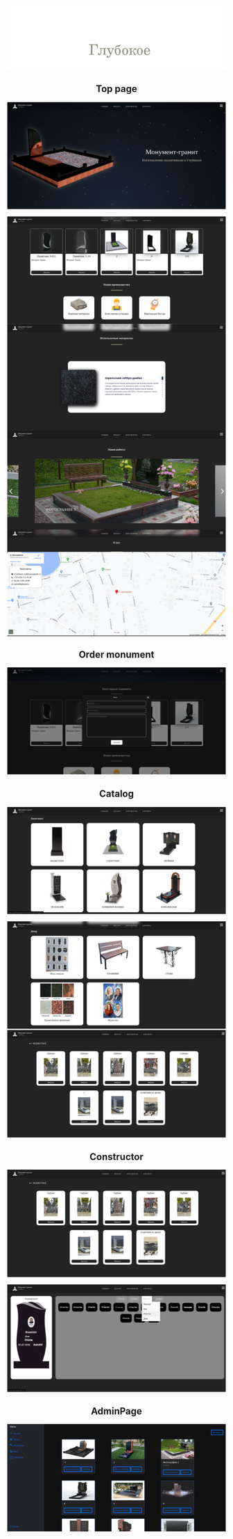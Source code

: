 <p align="center">
  <img src="https://github.com/Vadim-Rudak/ImagesInReadMe/blob/main/Monuments/logo_monument.png"  title="logo">
</p>

<p align="center">
  <h2 align="center">Top page</h2>
  <img src="https://github.com/Vadim-Rudak/ImagesInReadMe/blob/main/Monuments/topPage/logo.png"  title="logo">
</p>

<img src="https://github.com/Vadim-Rudak/ImagesInReadMe/blob/main/Monuments/topPage/selectedMonuments.png"  align="center" title="selectedMonuments">
<img src="https://github.com/Vadim-Rudak/ImagesInReadMe/blob/main/Monuments/topPage/materials.png"  align="center" title="materials">
<img src="https://github.com/Vadim-Rudak/ImagesInReadMe/blob/main/Monuments/topPage/photosWork.png"  align="center" title="photosWork">
<img src="https://github.com/Vadim-Rudak/ImagesInReadMe/blob/main/Monuments/topPage/locate.png"  align="center" title="locate">

<p align="center">
  <h2 align="center">Order monument</h2>
  <img src="https://github.com/Vadim-Rudak/ImagesInReadMe/blob/main/Monuments/topPage/order.png"  title="order">
</p>

<p align="center">
  <h2 align="center">Catalog</h2>
  <img src="https://github.com/Vadim-Rudak/ImagesInReadMe/blob/main/Monuments/catalog/typeMonuments.png"  title="typeMonuments">
</p>

<img src="https://github.com/Vadim-Rudak/ImagesInReadMe/blob/main/Monuments/catalog/typeDecoration.png"  title="typeDecoration">
<img src="https://github.com/Vadim-Rudak/ImagesInReadMe/blob/main/Monuments/catalog/selectMonument.png"  title="selectMonument">

<p align="center">
  <h2 align="center">Constructor</h2>
  <img src="https://github.com/Vadim-Rudak/ImagesInReadMe/blob/main/Monuments/catalog/selectMonument.png"  title="selectMonument">
</p>

<img src="https://github.com/Vadim-Rudak/ImagesInReadMe/blob/main/Monuments/constructor/selectStyleFont.png"  title="selectStyleFont">

<p align="center">
  <h2 align="center">AdminPage</h2>
  <img src="https://github.com/Vadim-Rudak/ImagesInReadMe/blob/main/Monuments/adminPage/editPhotoWork.png"  title="edit photo work">
</p>
